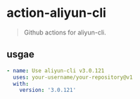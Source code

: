 # action-aliyun-cli
> Github actions for aliyun-cli.

## usgae
```yml
- name: Use aliyun-cli v3.0.121
  uses: your-username/your-repository@v1
  with:
    version: '3.0.121'
```